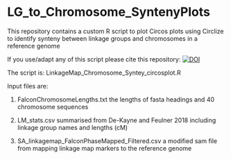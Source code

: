 # LG_to_Chromosome_SyntenyPlots
This repository contains a custom R script to plot Circos plots using Circlize to identify synteny between linkage groups and chromosomes in a reference genome

If you use/adapt any of this script please cite this repository: 
[![DOI](https://zenodo.org/badge/178862184.svg)](https://zenodo.org/badge/latestdoi/178862184)

The script is: LinkageMap_Chromosome_Syntey_circosplot.R

Input files are:
1. FalconChromosomeLengths.txt
the lengths of fasta headings and 40 chromosome sequences

2. LM_stats.csv
summarised from De-Kayne and Feulner 2018 including linkage group names and lengths (cM)

3. SA_linkagemap_FalconPhaseMapped_Filtered.csv
a modified sam file from mapping linkage map markers to the reference genome
